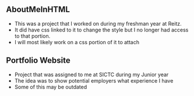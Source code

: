 ## AboutMeInHTML
- This was a project that I worked on during my freshman year at Reitz.
- It did have css linked to it to change the style but I no longer had access to that portion.
- I will most likely work on a css portion of it to attach

## Portfolio Website
- Project that was assigned to me at SICTC during my Junior year
- The idea was to show potential employers what experience I have
- Some of this may be outdated
